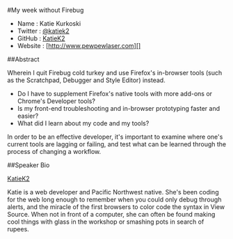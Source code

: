 #My week without Firebug

* Name      : Katie Kurkoski
* Twitter   : [@katiek2][]
* GitHub    : [KatieK2][]
* Website   : [http://www.pewpewlaser.com][]

##Abstract

Wherein I quit Firebug cold turkey and use Firefox's in-browser tools (such as the Scratchpad, Debugger and Style Editor) instead.

 * Do I have to supplement Firefox's native tools with more add-ons or Chrome's Developer tools?
 * Is my front-end troubleshooting and in-browser prototyping faster and easier?
 * What did I learn about my code and my tools?

In order to be an effective developer, it's important to examine where one's current tools are lagging or failing, and test what can be learned through the process of changing a workflow.

##Speaker Bio

[KatieK2](https://github.com/KatieK2/2014.cascadiajs.com/blob/master/images/katiek.png)

Katie is a web developer and Pacific Northwest native. She's been coding for the web long enough to remember when you could only debug through alerts, and the miracle of the first browsers to color code the syntax in View Source. When not in front of a computer, she can often be found making cool things with glass in the workshop or smashing pots in search of rupees.

[@katiek2]:http://twitter.com/katiek2
[KatieK2]:http://github.com/KatieK2
[http://www.pewpewlaser.com]:http://jane.doe.com

